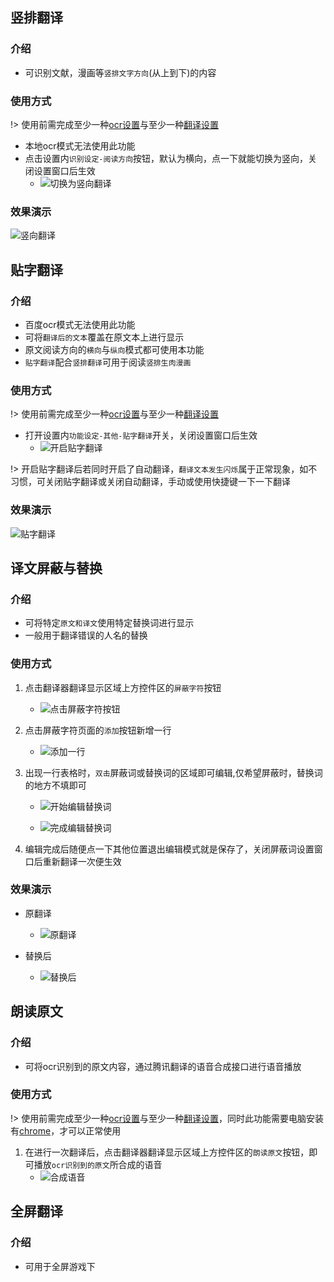 ## 竖排翻译

### 介绍
- 可识别文献，漫画等`竖排文字方向`(从上到下)的内容

### 使用方式
!> 使用前需完成至少一种[ocr设置](/4.0/basic/ocr)与至少一种[翻译设置](/4.0/basic/translate)

- 本地ocr模式无法使用此功能
- 点击设置内`识别设定-阅读方向`按钮，默认为横向，点一下就能切换为竖向，关闭设置窗口后生效
  - ![切换为竖向翻译](../assets/img/146.webp ':size=50%')

### 效果演示

![竖向翻译](../assets/img/5001.webp ':size=50%')

## 贴字翻译

### 介绍
- 百度ocr模式无法使用此功能
- 可将`翻译后的文本`覆盖在原文本上进行显示
- 原文阅读方向的`横向`与`纵向`模式都可使用本功能
- `贴字翻译`配合`竖排翻译`可用于阅读`竖排生肉漫画`

### 使用方式
!> 使用前需完成至少一种[ocr设置](/4.0/basic/ocr)与至少一种[翻译设置](/4.0/basic/translate)

- 打开设置内`功能设定-其他-贴字翻译`开关，关闭设置窗口后生效
  - ![开启贴字翻译](../assets/img/146.webp ':size=50%')

!> 开启贴字翻译后若同时开启了自动翻译，`翻译文本发生闪烁`属于正常现象，如不习惯，可关闭贴字翻译或关闭自动翻译，手动或使用快捷键一下一下翻译

### 效果演示

![贴字翻译](../assets/img/5002.webp ':size=50%')

## 译文屏蔽与替换

### 介绍
- 可将特定`原文和译文`使用特定替换词进行显示
- 一般用于翻译错误的人名的替换

### 使用方式
1. 点击翻译器翻译显示区域上方控件区的`屏蔽字符`按钮

   - ![点击屏蔽字符按钮](../assets/img/5435.webp ':size=50%')

2. 点击屏蔽字符页面的`添加`按钮新增一行

    - ![添加一行](../assets/img/5440.webp ':size=20%')

3. 出现一行表格时，`双击`屏蔽词或替换词的区域即可编辑,仅希望屏蔽时，替换词的地方不填即可

    - ![开始编辑替换词](../assets/img/5441.webp ':size=30%')

   - ![完成编辑替换词](../assets/img/5449.webp ':size=30%')

4. 编辑完成后随便点一下其他位置退出编辑模式就是保存了，关闭屏蔽词设置窗口后重新翻译一次便生效

### 效果演示

- 原翻译

    - ![原翻译](../assets/img/5448.webp ':size=30%')

- 替换后

    - ![替换后](../assets/img/5450.webp ':size=30%')

## 朗读原文

### 介绍
- 可将ocr识别到的原文内容，通过腾讯翻译的语音合成接口进行语音播放

### 使用方式
!> 使用前需完成至少一种[ocr设置](/4.0/basic/ocr)与至少一种[翻译设置](/4.0/basic/translate)，同时此功能需要电脑安装有[chrome](https://www.google.cn/chrome/index.html)，才可以正常使用

1. 在进行一次翻译后，点击翻译器翻译显示区域上方控件区的`朗读原文`按钮，即可播放`ocr识别到的原文`所合成的语音
    - ![合成语音](../assets/img/148.webp ':size=50%')

## 全屏翻译

### 介绍
- 可用于全屏游戏下

